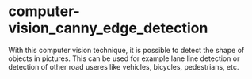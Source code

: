 # computer-vision_canny_edge_detection
With this computer vision technique, it is possible to detect the shape of objects in pictures. This can be used for example lane line detection or detection of other road useres like vehicles, bicycles, pedestrians, etc.
